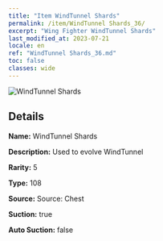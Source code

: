```yaml
---
title: "Item WindTunnel Shards"
permalink: /item/WindTunnel Shards_36/
excerpt: "Wing Fighter WindTunnel Shards"
last_modified_at: 2023-07-21
locale: en
ref: "WindTunnel Shards_36.md"
toc: false
classes: wide
---
```



 ![WindTunnel Shards](/images/item/WindTunnel_Shards_p.png)



## Details

 **Name:** WindTunnel Shards 

 **Description:** Used to evolve WindTunnel

 **Rarity:** 5 

 **Type:** 108 

 **Source:** Source: Chest 

 **Suction:** true 

 **Auto Suction:** false 


